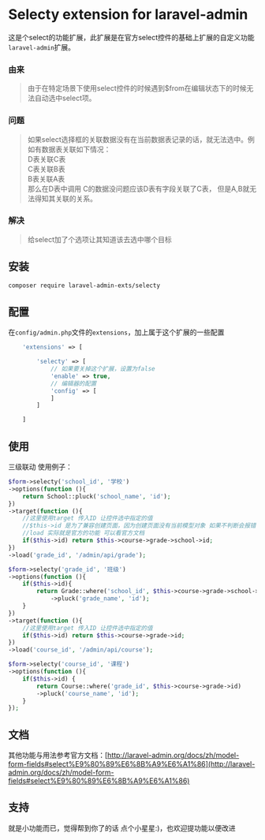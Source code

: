 Selecty extension for laravel-admin
======

这是个select的功能扩展，此扩展是在官方select控件的基础上扩展的自定义功能`laravel-admin`扩展。

### 由来
> 由于在特定场景下使用select控件的时候遇到$from在编辑状态下的时候无法自动选中select项。

### 问题
> 如果select选择框的关联数据没有在当前数据表记录的话，就无法选中。例如有数据表关联如下情况： <br>
D表关联C表<br>
C表关联B表<br>
B表关联A表<br>
那么在D表中调用 C的数据没问题应该D表有字段关联了C表，
但是A,B就无法得知其关联的关系。

### 解决
> 给select加了个选项让其知道该去选中哪个目标


## 安装

```bash
composer require laravel-admin-exts/selecty
```

## 配置

在`config/admin.php`文件的`extensions`，加上属于这个扩展的一些配置
```php
    'extensions' => [

        'selecty' => [
            // 如果要关掉这个扩展，设置为false
            'enable' => true,
            // 编辑器的配置
            'config' => [
            ]
        ]

    ]
```

## 使用

三级联动 使用例子：
```php
$form->selecty('school_id', '学校')
->options(function (){
    return School::pluck('school_name', 'id');
})
->target(function (){ 
    //这里使用target 传入ID 让控件选中指定的值 
    //$this->id 是为了兼容创建页面，因为创建页面没有当前模型对象 如果不判断会报错
    //load 实际就是官方的功能 可以看官方文档
    if($this->id) return $this->course->grade->school->id;
})
->load('grade_id', '/admin/api/grade');

$form->selecty('grade_id', '班级')
->options(function (){
    if($this->id){
        return Grade::where('school_id', $this->course->grade->school->id)
            ->pluck('grade_name', 'id');
    }
})
->target(function (){
    //这里使用target 传入ID 让控件选中指定的值
    if($this->id) return $this->course->grade->id;
})
->load('course_id', '/admin/api/course');

$form->selecty('course_id', '课程')
->options(function (){
    if($this->id) {
        return Course::where('grade_id', $this->course->grade->id)
        ->pluck('course_name', 'id');
    }
});
```
## 文档
其他功能与用法参考官方文档：[http://laravel-admin.org/docs/zh/model-form-fields#select%E9%80%89%E6%8B%A9%E6%A1%86](http://laravel-admin.org/docs/zh/model-form-fields#select%E9%80%89%E6%8B%A9%E6%A1%86)

## 支持

就是小功能而已，觉得帮到你了的话 点个小星星:)，也欢迎提功能以便改进
